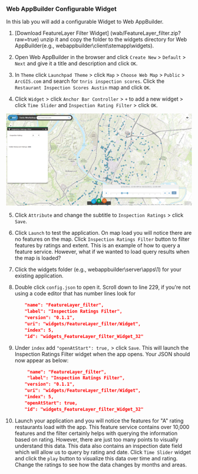 ### Web AppBuilder Configurable Widget

In this lab you will add a configurable Widget to Web AppBuilder.

1. [Download FeatureLayer Filter Widget] (wab/FeatureLayer_filter.zip?raw=true) unzip it and copy the folder to the widgets directory for Web AppBuilder(e.g., webappbuilder\client\stemapp\widgets).

2. Open Web AppBuilder in the browser and click `Create New` > `Default` > `Next` and give it a title and description and click `OK`.

3. In `Theme` click `Launchpad Theme` > click `Map` > `Choose Web Map` > `Public` > `ArcGIS.com` and search for `tnris inspection scores`. Click the `Restaurant Inspection Scores Austin` map and click `OK`.

4. Click `Widget` > click `Anchor Bar Controller` > `+` to add a new widget > click `Time Slider` and `Inspection Rating Filter` > click `OK`.

 ![wab_searchwidget](./wab_queryfilterwidget.PNG)

5. Click `Attribute` and change the subtitle to `Inspection Ratings` > click `Save`.

6. Click `Launch` to test the application. On map load you will notice there are no features on the map. Click `Inspection Ratings Filter` button to filter features by ratings and extent. This is an example of how to query a feature service. However, what if we wanted to load query results when the map is loaded?

7. Click the widgets folder (e.g., webappbuilder\server\apps\1) for your existing application.

8. Double click `config.json` to open it. Scroll down to line 229, if you're not using a code editor that has number lines look for
 ```json 
        "name": "FeatureLayer_filter",
        "label": "Inspection Ratings Filter",
        "version": "0.1.1",
        "uri": "widgets/FeatureLayer_filter/Widget",
        "index": 5,
        "id": "widgets_FeatureLayer_filter_Widget_32" 

 ```
9. Under `index` add `"openAtStart": true,` > click `Save`. This will launch the Inspection Ratings Filter widget when the app opens. Your JSON should now appear as below:
 ```json
         "name": "FeatureLayer_filter",
         "label": "Inspection Ratings Filter",
        "version": "0.1.1",
        "uri": "widgets/FeatureLayer_filter/Widget",
        "index": 5,
        "openAtStart": true,
        "id": "widgets_FeatureLayer_filter_Widget_32"

 ```
10. Launch your application and you will notice the features for "A" rating restaurants load with the app. This feature service contains over 10,000 features and the filter certainly helps with querying the information based on rating. However, there are just too many points to visually understand this data. This data also contains an inspection date field which will allow us to query by rating and date. Click `Time Slider` widget and click the `play` button to visualize this data over time and rating. Change the ratings to see how the data changes by months and areas.    



